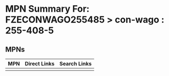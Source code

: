 



# MPN Summary For: FZECONWAGO255485 > con-wago : 255-408-5

## MPNs
  

|MPN|Direct Links|Search Links|
| :--- | :--- | :--- |
||||
